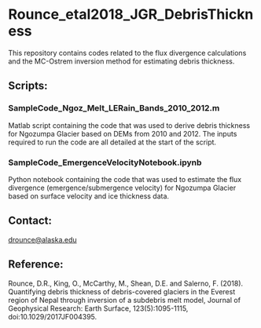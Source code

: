 # Rounce_etal2018_JGR_DebrisThickness
This repository contains codes related to the flux divergence calculations and the MC-Ostrem inversion method for estimating debris thickness.
## Scripts:
### SampleCode_Ngoz_Melt_LERain_Bands_2010_2012.m
Matlab script containing the code that was used to derive debris thickness for Ngozumpa Glacier based on DEMs from 2010 and 2012.  The inputs required to run the code are all detailed at the start of the script.
### SampleCode_EmergenceVelocityNotebook.ipynb
Python notebook containing the code that was used to estimate the flux divergence (emergence/submergence velocity) for Ngozumpa Glacier based on surface velocity and ice thickness data.

## Contact:
drounce@alaska.edu

## Reference:
Rounce, D.R., King, O., McCarthy, M., Shean, D.E. and Salerno, F. (2018). Quantifying debris thickness of debris-covered glaciers in the Everest region of Nepal through inversion of a subdebris melt model, Journal of Geophysical Research: Earth Surface, 123(5):1095-1115, doi:10.1029/2017JF004395.
